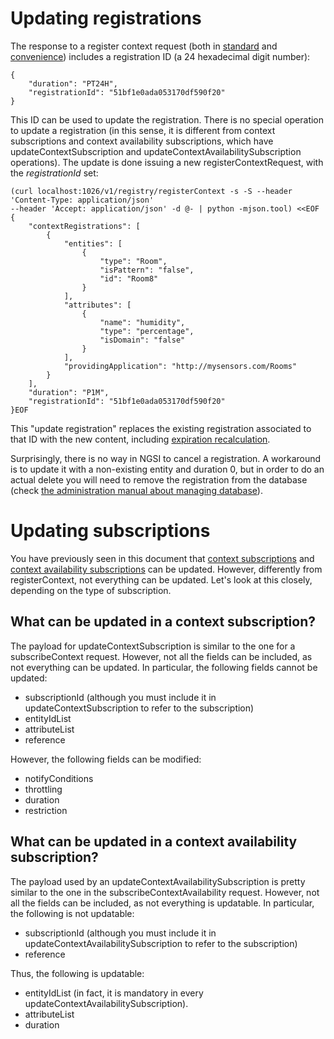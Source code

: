 # Updating registrations

The response to a register context request (both in
[standard](walkthrough_apiv1.md#register_context_operation) and
[convenience](walkthrough_apiv1.md#convenience_context_operation)) includes a
registration ID (a 24 hexadecimal digit number):

``` 
{
    "duration": "PT24H",
    "registrationId": "51bf1e0ada053170df590f20"
}                                  
``` 

This ID can be used to update the registration. There is no special
operation to update a registration (in this sense, it is different from
context subscriptions and context availability subscriptions, which have
updateContextSubscription and updateContextAvailabilitySubscription
operations). The update is done issuing a new registerContextRequest,
with the *registrationId* set:

``` 
(curl localhost:1026/v1/registry/registerContext -s -S --header 'Content-Type: application/json' 
--header 'Accept: application/json' -d @- | python -mjson.tool) <<EOF
{
    "contextRegistrations": [
        {
            "entities": [
                {
                    "type": "Room",
                    "isPattern": "false",
                    "id": "Room8"
                }
            ],
            "attributes": [
                {
                    "name": "humidity",
                    "type": "percentage",
                    "isDomain": "false"
                }
            ],
            "providingApplication": "http://mysensors.com/Rooms"
        }
    ],
    "duration": "P1M",
    "registrationId": "51bf1e0ada053170df590f20"
}EOF                                                                                                                                  
```   
This "update registration" replaces the existing registration associated
to that ID with the new content, including [expiration
recalculation](duration.md#extending-duration).

Surprisingly, there is no way in NGSI to cancel a registration. A
workaround is to update it with a non-existing entity and duration 0,
but in order to do an actual delete you will need to remove the
registration from the database (check [the administration manual about
managing
database](../admin/database_admin.md#database-administration)).

# Updating subscriptions

You have previously seen in this document that [context
subscriptions](walkthrough_apiv1.md#register-context-operation) and [context
availability
subscriptions](walkthrough_apiv1.md#convenience-register-context) can be
updated. However, differently from registerContext, not everything can
be updated. Let's look at this closely, depending on the type of
subscription.

## What can be updated in a context subscription?

The payload for updateContextSubscription is similar to the one for a
subscribeContext request. However, not all the fields can be included,
as not everything can be updated. In particular, the following fields
cannot be updated:

-   subscriptionId (although you must include it in
    updateContextSubscription to refer to the subscription)
-   entityIdList
-   attributeList
-   reference

However, the following fields can be modified:

-   notifyConditions
-   throttling
-   duration
-   restriction

## What can be updated in a context availability subscription?

The payload used by an updateContextAvailabilitySubscription is pretty
similar to the one in the subscribeContextAvailability request. However,
not all the fields can be included, as not everything is updatable. In
particular, the following is not updatable:

-   subscriptionId (although you must include it in
    updateContextAvailabilitySubscription to refer to the subscription)
-   reference

Thus, the following is updatable:

-   entityIdList (in fact, it is mandatory in
    every updateContextAvailabilitySubscription).
-   attributeList
-   duration
